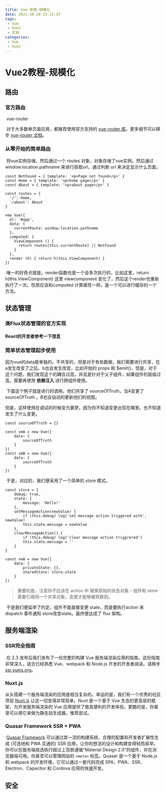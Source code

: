 ```yaml
---
title: Vue-使用-规模化
date: 2021-10-29 23:15:47
tags:
 - Vue
 - Vue2
 - 文档
categories:
 - Vue
 - Vue2
---
```




#  Vue2教程-规模化

## 路由

### 官方路由

​		vue-router

​	对于大多数单页面应用，都推荐使用官方支持的 [vue-router 库](https://github.com/vuejs/vue-router)。更多细节可以移步 [vue-router 文档](https://router.vuejs.org/)。



### 从零开始的简单路由

​		将vue实例存储，然后通过一个 routes 对象，对象存储了vue实例。然后通过 window.location.pathname 来进行获取url，通过判断 url 来决定显示什么页面，

```
const NotFound = { template: '<p>Page not found</p>' }
const Home = { template: '<p>home page</p>' }
const About = { template: '<p>about page</p>' }

const routes = {
  '/': Home,
  '/about': About
}

new Vue({
  el: '#app',
  data: {
    currentRoute: window.location.pathname
  },
  computed: {
    ViewComponent () {
      return routes[this.currentRoute] || NotFound
    }
  },
  render (h) { return h(this.ViewComponent) }
})
```

​	唯一的好奇点就是。render函数也是一个会多次执行的，比如这里，return h(this.ViewComponent) 这里 viewcomponent 变化了，然后这个render也重新执行了一次。性质应该和computed 计算属性一样。是一个可以进行缓存的一个方法。



## 状态管理

### 类Flux状态管理的官方实现

#### React的开发者参考一下信息

### 简单状态管理起步使用

​		因为vue的data是单独的，不共享的，但是对于有些数据，我们需要进行共享，在a发生改变了之后，b也会发生改变，比如开始的 props 和 $emit()，但是，对于这个问题，我们发现这个的耦合过高，并且是针对于父子组件，如果组件的层级过高，需要再使用 **依赖注入** 进行跨组件使用。

​	下面这个例子就是进行的调用。他们共享了 sourceOfTruth，当A变更了 sourceOfTruth ，B也会自动的更新他们的视图。

​	但是，这样使用在调试的时候变为噩梦。因为你不知道变更出现在哪里。也不知道发生了什么变更。

```
const sourceOfTruth = {}

const vmA = new Vue({
	data: {
		sourceOfTruth
	}
})
const vmB = new Vue({
	data: {
		sourceOfTruth
	}
})
```

​		于是，对应的，我们便采用了一个简单的 store 模式。

```
const store = {
	debug: true,
	state: {
		message: 'Hello!'
	},
	setMessageAction(newValue) {
		if (this.debug) log('set message action triggered with', newValue)
		this.state.message = newValue
	},
	clearMessageAction() {
		if (this.debug) log('clear message action triggrered')
		this.state.message = ''
	}
}
```

```
const vmA = new Vue({
	data: {
		privateState: {},
		sharedState: store.state
	}
})
```

> 重要的是，注意你不应该在 action 中 替换原始的状态对象 - 组件和 store 需要引用同一个共享对象，变更才能够被观察到。

​		于是我们便延申了约定，组件不能直接变更 state，而是要执行action 来 dispatch 事件通知 store改变state。最终便达成了 flux 架构。



## 服务端渲染

### SSR完全指南

​		在 2.3 发布后我们发布了一份完整的构建 Vue 服务端渲染应用的指南。这份指南非常深入，适合已经熟悉 Vue、webpack 和 Node.js 开发的开发者阅读。请移步 [ssr.vuejs.org](https://ssr.vuejs.org/zh/)。

### Nuxt.js

​		从头搭建一个服务端渲染的应用是相当复杂的。幸运的是，我们有一个优秀的社区项目 [Nuxt.js](https://nuxtjs.org/) 让这一切变得非常简单。Nuxt 是一个基于 Vue 生态的更高层的框架，为开发服务端渲染的 Vue 应用提供了极其便利的开发体验。更酷的是，你甚至可以用它来做为静态站生成器。推荐尝试。

### Quasar Framework SSR + PWA

​		[Quasar Framework](https://quasar.dev/) 可以通过其一流的构建系统、合理的配置和开发者扩展性生成 (可选地和 PWA 互通的) SSR 应用，让你的想法的设计和构建变得轻而易举。你可以在服务端挑选执行超过上百款遵循“Material Design 2.0”的组件，并在浏览器端可用。你甚至可以管理网站的 `<meta>` 标签。Quasar 是一个基于 Node.js 和 webpack 的开发环境，它可以通过一套代码完成 SPA、PWA、SSR、Electron、Capacitor 和 Cordova 应用的快速开发。



## 安全

